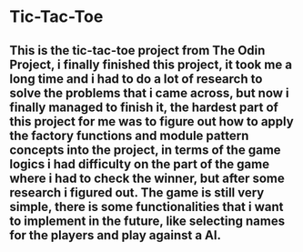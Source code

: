 # Tic-Tac-Toe

## This is the tic-tac-toe project from The Odin Project, i finally finished this project, it took me a long time and i had to do a lot of research to solve the problems that i came across, but now i finally managed to finish it, the hardest part of this project for me was to figure out how to apply the factory functions and module pattern concepts into the project, in terms of the game logics i had difficulty on the part of the game where i had to check the winner, but after some research i figured out. The game is still very simple, there is some functionalities that i want to implement in the future, like selecting names for the players and play against a AI.